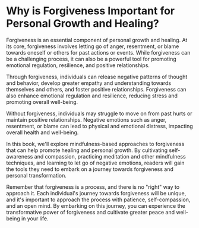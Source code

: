 Why is Forgiveness Important for Personal Growth and Healing?
===========================================================================

Forgiveness is an essential component of personal growth and healing. At its core, forgiveness involves letting go of anger, resentment, or blame towards oneself or others for past actions or events. While forgiveness can be a challenging process, it can also be a powerful tool for promoting emotional regulation, resilience, and positive relationships.

Through forgiveness, individuals can release negative patterns of thought and behavior, develop greater empathy and understanding towards themselves and others, and foster positive relationships. Forgiveness can also enhance emotional regulation and resilience, reducing stress and promoting overall well-being.

Without forgiveness, individuals may struggle to move on from past hurts or maintain positive relationships. Negative emotions such as anger, resentment, or blame can lead to physical and emotional distress, impacting overall health and well-being.

In this book, we'll explore mindfulness-based approaches to forgiveness that can help promote healing and personal growth. By cultivating self-awareness and compassion, practicing meditation and other mindfulness techniques, and learning to let go of negative emotions, readers will gain the tools they need to embark on a journey towards forgiveness and personal transformation.

Remember that forgiveness is a process, and there is no "right" way to approach it. Each individual's journey towards forgiveness will be unique, and it's important to approach the process with patience, self-compassion, and an open mind. By embarking on this journey, you can experience the transformative power of forgiveness and cultivate greater peace and well-being in your life.
